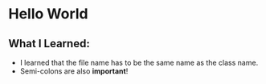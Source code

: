 # Hello World

## What I Learned:
- I learned that the file name has to be the same name as the class name.
- Semi-colons are also **important**!
